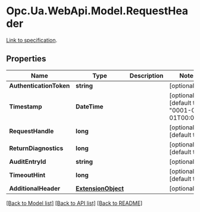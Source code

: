 # Opc.Ua.WebApi.Model.RequestHeader
[Link to specification](https://reference.opcfoundation.org/v105/Core/docs/Part4/7.33).

## Properties

Name | Type | Description | Notes
------------ | ------------- | ------------- | -------------
**AuthenticationToken** | **string** |  | [optional] 
**Timestamp** | **DateTime** |  | [optional] [default to "0001-01-01T00:00Z"]
**RequestHandle** | **long** |  | [optional] [default to 0]
**ReturnDiagnostics** | **long** |  | [optional] [default to 0]
**AuditEntryId** | **string** |  | [optional] 
**TimeoutHint** | **long** |  | [optional] [default to 0]
**AdditionalHeader** | [**ExtensionObject**](ExtensionObject.md) |  | [optional] 

[[Back to Model list]](../README.md#documentation-for-models) [[Back to API list]](../README.md#documentation-for-api-endpoints) [[Back to README]](../README.md)

